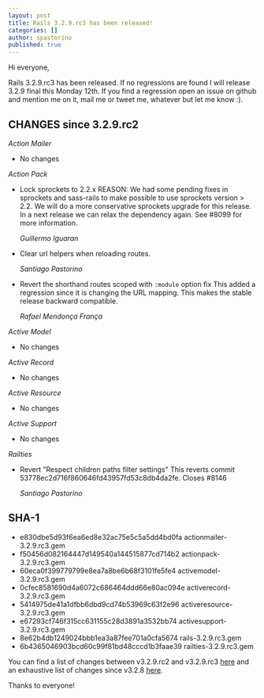 ```yaml
---
layout: post
title: Rails 3.2.9.rc3 has been released!
categories: []
author: spastorino
published: true
---
```


Hi everyone,

Rails 3.2.9.rc3 has been released. If no regressions are found I will
release 3.2.9 final this Monday 12th. If you find a regression open an
issue on github and mention me on it, mail me or tweet me, whatever but
let me know :).

## CHANGES since 3.2.9.rc2

*Action Mailer*

*   No changes


*Action Pack*

*   Lock sprockets to 2.2.x
    REASON: We had some pending fixes in sprockets and sass-rails to make possible to use sprockets version > 2.2. We will do a more conservative sprockets upgrade for this release.
    In a next release we can relax the dependency again.
    See #8099 for more information.

    *Guillermo Iguaran*

*   Clear url helpers when reloading routes.

    *Santiago Pastorino*

*   Revert the shorthand routes scoped with `:module` option fix
    This added a regression since it is changing the URL mapping.
    This makes the stable release backward compatible.

    *Rafael Mendonça França*


*Active Model*

*   No changes


*Active Record*

*   No changes


*Active Resource*

*   No changes


*Active Support*

*   No changes


*Railties*

*   Revert "Respect children paths filter settings"
    This reverts commit 53778ec2d716f860646fd43957fd53c8db4da2fe.
    Closes #8146

    *Santiago Pastorino*


## SHA-1

* e830dbe5d93f6ea6ed8e32ac75e5c5a5dd4bd0fa  actionmailer-3.2.9.rc3.gem
* f50456d082164447d149540a144515877cd714b2  actionpack-3.2.9.rc3.gem
* 60eca0f399779799e8ea7a8be6b68f3101fe5fe4  activemodel-3.2.9.rc3.gem
* 0cfec8581690d4a6072c686464ddd66e80ac094e  activerecord-3.2.9.rc3.gem
* 5414975de41a1dfbb6dbd9cd74b53969c63f2e96  activeresource-3.2.9.rc3.gem
* e67293cf746f315cc631155c28d3891a3532bb74  activesupport-3.2.9.rc3.gem
* 8e62b4db1249024bbb1ea3a87fee701a0cfa5674  rails-3.2.9.rc3.gem
* 6b4365046903bcd60c99f81bd48cccd1b3faae39  railties-3.2.9.rc3.gem

You can find a list of changes between v3.2.9.rc2 and v3.2.9.rc3 [here](https://github.com/rails/rails/compare/v3.2.9.rc2...v3.2.9.rc3)
and an exhaustive list of changes since v3.2.8 [here](https://github.com/rails/rails/compare/v3.2.8...v3.2.9.rc3).

Thanks to everyone!
